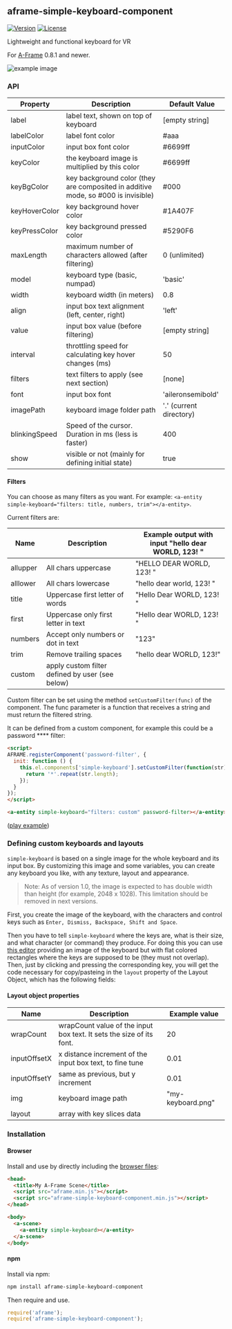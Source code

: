 ## aframe-simple-keyboard-component

[![Version](http://img.shields.io/npm/v/aframe-simple-keyboard-component.svg?style=flat-square)](https://npmjs.org/package/aframe-simple-keyboard-component)
[![License](http://img.shields.io/npm/l/aframe-simple-keyboard-component.svg?style=flat-square)](https://npmjs.org/package/aframe-simple-keyboard-component)

Lightweight and functional keyboard for VR

For [A-Frame](https://aframe.io) 0.8.1 and newer.

![example image](https://raw.githubusercontent.com/feiss/aframe-simple-keyboard-component/master/examples/basic/thumb.jpg)

### API

| Property | Description | Default Value |
| -------- | ----------- | ------------- |
| label | label text, shown on top of keyboard |  [empty string] |
| labelColor | label font color  | #aaa |
| inputColor | input box font color  | #6699ff |
| keyColor | the keyboard image is multiplied by this color |  #6699ff |
| keyBgColor | key background color (they are composited in additive mode, so #000 is invisible) | #000 |
| keyHoverColor | key background hover color  |  #1A407F |
| keyPressColor | key background pressed color  |  #5290F6 |
| maxLength | maximum number of characters allowed (after filtering) |  0 (unlimited) |
| model | keyboard type (basic, numpad)  | 'basic' |
| width | keyboard width (in meters) | 0.8 |
| align | input box text alignment (left, center, right) | 'left'|
| value | input box value (before filtering)  |  [empty string] |
| interval | throttling speed for calculating key hover changes (ms) | 50 |
| filters | text filters to apply (see next section) | [none] |
| font | input box font  | 'aileronsemibold' |
| imagePath | keyboard image folder path | '.' (current directory) |
| blinkingSpeed | Speed of the cursor. Duration in ms (less is faster) | 400 |
| show | visible or not (mainly for defining initial state) | true |

#### Filters

You can choose as many filters as you want. For example: `<a-entity simple-keyboard="filters: title, numbers, trim"></a-entity>`.

Current filters are:

| Name | Description | Example output with input "hello dear WORLD, 123!  " |
| ---- | ----------- | ----------------------------------------------- |
| allupper | All chars uppercase | "HELLO DEAR WORLD, 123!  " |
| alllower | All chars lowercase | "hello dear world, 123!  " |
| title    | Uppercase first letter of words  | "Hello Dear WORLD, 123!  " |
| first    | Uppercase only first letter in text | "Hello dear WORLD, 123!  " |
| numbers  | Accept only numbers or dot in text  | "123" |
| trim     | Remove trailing spaces | "hello dear WORLD, 123!" |
| custom   | apply custom filter defined by user (see below) |  |

Custom filter can be set using the method `setCustomFilter(func)` of the component. The func parameter is a function that receives a string and must return the filtered string.

It can be defined from a custom component, for example this could be a password **** filter:

```html
<script>
AFRAME.registerComponent('password-filter', {
  init: function () {
    this.el.components['simple-keyboard'].setCustomFilter(function(str){
      return '*'.repeat(str.length);
    });
  }
});
</script>

<a-entity simple-keyboard="filters: custom" password-filter></a-entity>
```
([play example](examples/customfilter))


### Defining custom keyboards and layouts

`simple-keyboard` is based on a single image for the whole keyboard and its input box. By customizing this image and some variables, you can create any keyboard you like, with any texture, layout and appearance.

> Note: As of version 1.0, the image is expected to has double width than height (for example, 2048 x 1028). This limitation should be removed in next versions.

First, you create the image of the keyboard, with the characters and control keys such as `Enter, Dismiss, Backspace, Shift and Space`.

Then you have to tell `simple-keyboard` where the keys are, what is their size, and what character (or command) they produce. For doing this you can use [this editor](editor) providing an image of the keyboard but with flat colored rectangles where the keys are supposed to be (they must not overlap). Then, just by clicking and pressing the corresponding key, you will get the code necessary for copy/pasteing in the `layout` property of the Layout Object, which has the following fields:

#### Layout object properties

| Name | Description | Example value |
| ---- | ----------- | ------------- |
| wrapCount | wrapCount value of the input box text. It sets the size of its font. | 20 |
| inputOffsetX | x distance increment of the input box text, to fine tune | 0.01 |
| inputOffsetY | same as previous, but y increment | 0.01 |
| img | keyboard image path | "my-keyboard.png" |
| layout | array with key slices data |  |




### Installation

#### Browser

Install and use by directly including the [browser files](dist):

```html
<head>
  <title>My A-Frame Scene</title>
  <script src="aframe.min.js"></script>
  <script src="aframe-simple-keyboard-component.min.js"></script>
</head>

<body>
  <a-scene>
    <a-entity simple-keyboard></a-entity>
  </a-scene>
</body>
```

#### npm

Install via npm:

```bash
npm install aframe-simple-keyboard-component
```

Then require and use.

```js
require('aframe');
require('aframe-simple-keyboard-component');
```

### 